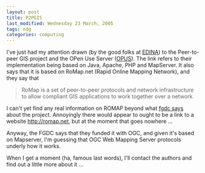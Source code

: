 ```yaml
---
layout: post
title: P2PGIS
last_modified: Wednesday 23 March, 2005
tags: ndg
categories: computing
---
```


I've just had my attention drawn (by the good folks at [EDINA](http://edina.ac.uk/)) to the 
Peer-to-peer GIS project and the OPen Use Server ([OPUS](http://www.personal.psu.edu/faculty/t/s/tsb4/docs/p2pgis.doc)).
The link refers to their implementation being based on Java, Apache, PHP and MapServer. It also says that it is based on RoMap.net (Rapid Online Mapping Network), and they say that <blockquote>RoMap is a set of peer-to-peer protocols and network infrastructure to allow compliant GIS applications to work together over a network.
</blockquote>

I can't yet find any real information on ROMAP beyond what [fgdc says](http://registry.fgdc.gov/viewrecord.php?rec=417) about the project. Annoyingly there would appear to ought to be a link to a website http://romap.net, but at the moment that goes nowhere ...

Anyway, the FGDC says that they funded it with OGC, and given it's based on Mapserver, I'm guessing that OGC Web Mapping Server protocols underly how it works.

When I get a moment (ha, famous last words), I'll contact the authors and find out a little more about it ...